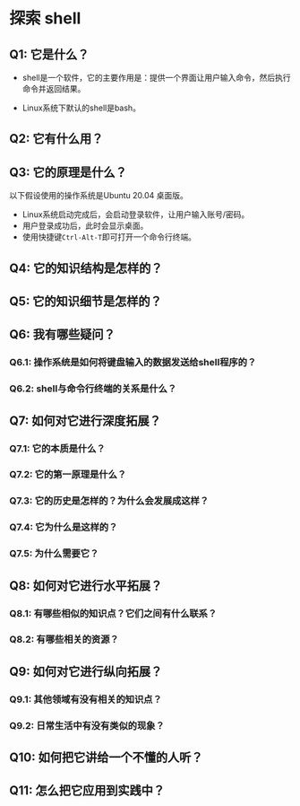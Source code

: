 # 探索 shell

## Q1: 它是什么？

- shell是一个软件，它的主要作用是：提供一个界面让用户输入命令，然后执行命令并返回结果。

- Linux系统下默认的shell是bash。

## Q2: 它有什么用？


## Q3: 它的原理是什么？

以下假设使用的操作系统是Ubuntu 20.04 桌面版。

- Linux系统启动完成后，会启动登录软件，让用户输入账号/密码。
- 用户登录成功后，此时会显示桌面。
- 使用快捷键`Ctrl-Alt-T`即可打开一个命令行终端。

## Q4: 它的知识结构是怎样的？


## Q5: 它的知识细节是怎样的？


## Q6: 我有哪些疑问？

### Q6.1: 操作系统是如何将键盘输入的数据发送给shell程序的？

### Q6.2: shell与命令行终端的关系是什么？

## Q7: 如何对它进行深度拓展？

### Q7.1: 它的本质是什么？


### Q7.2: 它的第一原理是什么？


### Q7.3: 它的历史是怎样的？为什么会发展成这样？


### Q7.4: 它为什么是这样的？


### Q7.5: 为什么需要它？


## Q8: 如何对它进行水平拓展？

### Q8.1: 有哪些相似的知识点？它们之间有什么联系？


### Q8.2: 有哪些相关的资源？


## Q9: 如何对它进行纵向拓展？

### Q9.1: 其他领域有没有相关的知识点？


### Q9.2: 日常生活中有没有类似的现象？


## Q10: 如何把它讲给一个不懂的人听？


## Q11: 怎么把它应用到实践中？


